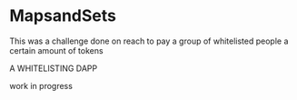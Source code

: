 # MapsandSets

This was a challenge done on reach to pay a group of whitelisted people a certain amount of tokens

A WHITELISTING DAPP 

work in progress
